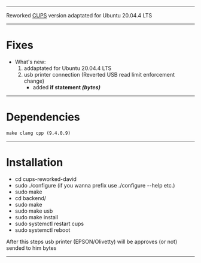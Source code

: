 ***
Reworked [CUPS](https://github.com/OpenPrinting/cups) version adaptated for Ubuntu 20.04.4 LTS
***
# Fixes

 + What's new:
   1. addaptated for Ubuntu 20.04.4 LTS
   2. usb printer connection (Reverted USB read limit enforcement change)
        - added **if statement _(bytes)_**
***
# Dependencies

```
make clang cpp (9.4.0.9)
```
***
# Installation

 - cd cups-reworked-david
 - sudo ./configure (if you wanna prefix use ./configure --help etc.)
 - sudo make
 - cd backend/
 - sudo make
 - sudo make usb
 - sudo make install
 - sudo systemctl restart cups
 - sudo systemctl reboot

After this steps usb printer (EPSON/Olivetty) will be approves (or not) sended to him bytes
***
